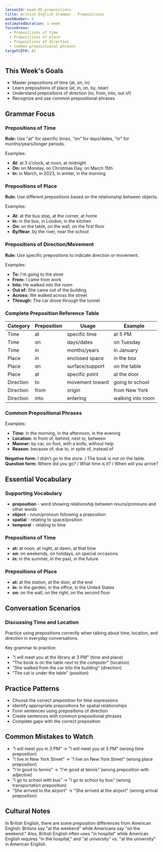 ```yaml
---
lessonId: week-05-prepositions
title: British English Grammar - Prepositions
weekNumber: 5
estimatedDuration: 1 week
focusAreas:
  - Prepositions of time
  - Prepositions of place
  - Prepositions of direction
  - Common prepositional phrases
targetCEFR: A1
---
```


## This Week's Goals

- Master prepositions of time (at, on, in)
- Learn prepositions of place (at, in, on, by, near)
- Understand prepositions of direction (to, from, into, out of)
- Recognize and use common prepositional phrases

## Grammar Focus

### Prepositions of Time

**Rule:** Use "at" for specific times, "on" for days/dates, "in" for months/years/longer periods.

Examples:
- **At:** at 3 o'clock, at noon, at midnight
- **On:** on Monday, on Christmas Day, on March 15th
- **In:** in March, in 2023, in winter, in the morning

### Prepositions of Place

**Rule:** Use different prepositions based on the relationship between objects.

Examples:
- **At:** at the bus stop, at the corner, at home
- **In:** in the box, in London, in the kitchen
- **On:** on the table, on the wall, on the first floor
- **By/Near:** by the river, near the school

### Prepositions of Direction/Movement

**Rule:** Use specific prepositions to indicate direction or movement.

Examples:
- **To:** I'm going to the store
- **From:** I came from work
- **Into:** He walked into the room
- **Out of:** She came out of the building
- **Across:** We walked across the street
- **Through:** The car drove through the tunnel

### Complete Preposition Reference Table

| Category | Preposition | Usage | Example |
|----------|-------------|-------|---------|
| Time | at | specific time | at 5 PM |
| Time | on | days/dates | on Tuesday |
| Time | in | months/years | in January |
| Place | in | enclosed space | in the box |
| Place | on | surface/support | on the table |
| Place | at | specific point | at the door |
| Direction | to | movement toward | going to school |
| Direction | from | origin | from New York |
| Direction | into | entering | walking into room |

### Common Prepositional Phrases

Examples:
- **Time:** in the morning, in the afternoon, in the evening
- **Location:** in front of, behind, next to, between
- **Manner:** by car, on foot, with a knife, without help
- **Reason:** because of, due to, in spite of, instead of

**Negative form:** I didn't go to the store. / The book is not on the table.
**Question form:** Where did you go? / What time is it? / When will you arrive?

## Essential Vocabulary

### Supporting Vocabulary
- **preposition** - word showing relationship between nouns/pronouns and other words
- **object** - noun/pronoun following a preposition
- **spatial** - relating to space/position
- **temporal** - relating to time

### Prepositions of Time
- **at:** at noon, at night, at dawn, at that time
- **on:** on weekends, on holidays, on special occasions
- **in:** in the summer, in the past, in the future

### Prepositions of Place
- **at:** at the station, at the door, at the end
- **in:** in the garden, in the office, in the United States
- **on:** on the wall, on the right, on the second floor

## Conversation Scenarios

### Discussing Time and Location

Practice using prepositions correctly when talking about time, location, and direction in everyday conversations.

Key grammar to practice:
- "I will meet you at the library at 3 PM" (time and place)
- "The book is on the table next to the computer" (location)
- "She walked from the car into the building" (direction)
- "The cat is under the table" (position)

## Practice Patterns

- Choose the correct preposition for time expressions
- Identify appropriate prepositions for spatial relationships
- Form sentences using prepositions of direction
- Create sentences with common prepositional phrases
- Complete gaps with the correct preposition

## Common Mistakes to Watch

- "I will meet you in 3 PM" → "I will meet you at 3 PM" (wrong time preposition)
- "I live in New York Street" → "I live on New York Street" (wrong place preposition)
- "I'm good to tennis" → "I'm good at tennis" (wrong preposition with adjective)
- "I go to school with bus" → "I go to school by bus" (wrong transportation preposition)
- "She arrived to the airport" → "She arrived at the airport" (wrong arrival preposition)

## Cultural Notes

In British English, there are some preposition differences from American English: Britons say "at the weekend" while Americans say "on the weekend." Also, British English often uses "in hospital" while American English requires "in the hospital," and "at university" vs. "at the university" in American English.